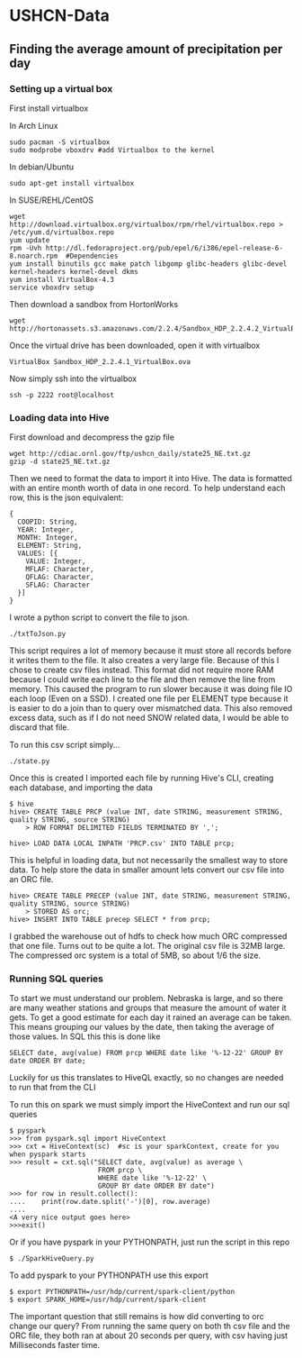 # USHCN-Data
## Finding the average amount of precipitation per day

### Setting up a virtual box
First install virtualbox

In Arch Linux

    sudo pacman -S virtualbox
    sudo modprobe vboxdrv #add Virtualbox to the kernel
In debian/Ubuntu

    sudo apt-get install virtualbox 
In SUSE/REHL/CentOS

    wget http://download.virtualbox.org/virtualbox/rpm/rhel/virtualbox.repo > /etc/yum.d/virtualbox.repo
    yum update
    rpm -Uvh http://dl.fedoraproject.org/pub/epel/6/i386/epel-release-6-8.noarch.rpm  #Dependencies
    yum install binutils gcc make patch libgomp glibc-headers glibc-devel kernel-headers kernel-devel dkms
    yum install VirtualBox-4.3
    service vboxdrv setup

Then download a sandbox from HortonWorks

    wget http://hortonassets.s3.amazonaws.com/2.2.4/Sandbox_HDP_2.2.4.2_VirtualBox.ova
Once the virtual drive has been downloaded, open it with virtualbox

    VirtualBox Sandbox_HDP_2.2.4.1_VirtualBox.ova
Now simply ssh into the virtualbox

    ssh -p 2222 root@localhost
    
### Loading data into Hive
First download and decompress the gzip file

    wget http://cdiac.ornl.gov/ftp/ushcn_daily/state25_NE.txt.gz
    gzip -d state25_NE.txt.gz
Then we need to format the data to import it into Hive.
The data is formatted with an entire month worth of data in one record.
To help understand each row, this is the json equivalent:

    {
      COOPID: String,
      YEAR: Integer,
      MONTH: Integer,
      ELEMENT: String,
      VALUES: [{
        VALUE: Integer,
        MFLAF: Character,
        QFLAG: Character,
        SFLAG: Character
      }]
    }
I wrote a python script to convert the file to json.

    ./txtToJson.py
This script requires a lot of memory because it must store all records before it writes them to the file. It also creates a very large file. Because of this I chose to create csv files instead.  This format did not require more RAM because I could write each line to the file and then remove the line from memory. This caused the program to run slower because it was doing file IO each loop (Even on a SSD). I created one file per ELEMENT type because it is easier to do a join than to query over mismatched data.  This also removed excess data, such as if I do not need SNOW related data, I would be able to discard that file.

To run this csv script simply...

    ./state.py

Once this is created I imported each file by running Hive's CLI, creating each database, and importing the data

    $ hive
    hive> CREATE TABLE PRCP (value INT, date STRING, measurement STRING, quality STRING, source STRING) 
        > ROW FORMAT DELIMITED FIELDS TERMINATED BY ',';
        
    hive> LOAD DATA LOCAL INPATH 'PRCP.csv' INTO TABLE prcp; 

This is helpful in loading data, but not necessarily the smallest way to store data.  To help store the data in smaller amount lets convert our csv file into an ORC file.

    hive> CREATE TABLE PRECEP (value INT, date STRING, measurement STRING, quality STRING, source STRING) 
        > STORED AS orc;
    hive> INSERT INTO TABLE precep SELECT * from prcp;
    
I grabbed the warehouse out of hdfs to check how much ORC compressed that one file.  Turns out to be quite a lot.  The original csv file is 32MB large. The compressed orc system is a total of 5MB, so about 1/6 the size.

### Running SQL queries

To start we must understand our problem.  Nebraska is large, and so there are many weather stations and groups that measure the amount of water it gets.  To get a good estimate for each day it rained an average can be taken. This means grouping our values by the date, then taking the average of those values.  In SQL this this is done like

    SELECT date, avg(value) FROM prcp WHERE date like '%-12-22' GROUP BY date ORDER BY date;
Luckily for us this translates to HiveQL exactly, so no changes are needed to run that from the CLI

To run this on spark we must simply import the HiveContext and run our sql queries

    $ pyspark
    >>> from pyspark.sql import HiveContext
    >>> cxt = HiveContext(sc)  #sc is your sparkContext, create for you when pyspark starts
    >>> result = cxt.sql("SELECT date, avg(value) as average \
                          FROM prcp \
                          WHERE date like '%-12-22' \
                          GROUP BY date ORDER BY date")
    >>> for row in result.collect():
    ....    print(row.date.split('-')[0], row.average)
    ....
    <A very nice output goes here>
    >>>exit()
Or if you have pyspark in your PYTHONPATH, just run the script in this repo

    $ ./SparkHiveQuery.py
    
To add pyspark to your PYTHONPATH use this export

    $ export PYTHONPATH=/usr/hdp/current/spark-client/python
    $ export SPARK_HOME=/usr/hdp/current/spark-client
The important question that still remains is how did converting to orc change our query?  From running the same query on both th csv file and the ORC file, they both ran at about 20 seconds per query, with csv having just Milliseconds faster time.
